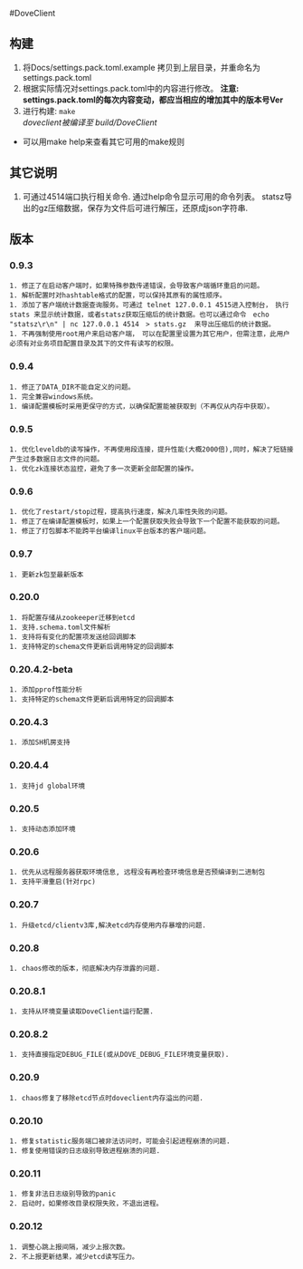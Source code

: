 #DoveClient

## 构建
1. 将Docs/settings.pack.toml.example 拷贝到上层目录，并重命名为settings.pack.toml
1. 根据实际情况对settings.pack.toml中的内容进行修改。 **注意: settings.pack.toml的每次内容变动，都应当相应的增加其中的版本号Ver**
1. 进行构建: `make`    
    _doveclient被编译至 build/DoveClient_
* 可以用make help来查看其它可用的make规则

## 其它说明
1. 可通过4514端口执行相关命令. 通过help命令显示可用的命令列表。 statsz导出的gz压缩数据，保存为文件后可进行解压，还原成json字符串.

## 版本
### 0.9.3
    1. 修正了在启动客户端时，如果特殊参数传递错误，会导致客户端循环重启的问题。
    1. 解析配置时对hashtable格式的配置，可以保持其原有的属性顺序。
    1. 添加了客户端统计数据查询服务。可通过 telnet 127.0.0.1 4515进入控制台，　执行stats 来显示统计数据，或者statsz获取压缩后的统计数据。也可以通过命令　echo "statsz\r\n" | nc 127.0.0.1 4514　> stats.gz  来导出压缩后的统计数据。
    1. 不再强制使用root用户来启动客户端，　可以在配置里设置为其它用户，但需注意，此用户必须有对业务项目配置目录及其下的文件有读写的权限。
### 0.9.4
    1. 修正了DATA_DIR不能自定义的问题。 
    1. 完全兼容windows系统。 
    1. 编译配置模板时采用更保守的方式，以确保配置能被获取到（不再仅从内存中获取）。
### 0.9.5 
    1. 优化leveldb的读写操作，不再使用段连接，提升性能(大概2000倍),同时，解决了短链接产生过多数据日志文件的问题。
    1. 优化zk连接状态监控，避免了多一次更新全部配置的操作。
### 0.9.6
    1. 优化了restart/stop过程，提高执行速度，解决几率性失败的问题。
    1. 修正了在编译配置模板时，如果上一个配置获取失败会导致下一个配置不能获取的问题。
    1. 修正了打包脚本不能跨平台编译linux平台版本的客户端问题。
    
### 0.9.7
    1. 更新zk包至最新版本
### 0.20.0
    1. 将配置存储从zookeeper迁移到etcd
    1. 支持.schema.toml文件解析
    1. 支持将有变化的配置项发送给回调脚本
    1. 支持特定的schema文件更新后调用特定的回调脚本
### 0.20.4.2-beta
    1. 添加pprof性能分析
    1. 支持特定的schema文件更新后调用特定的回调脚本
### 0.20.4.3
    1. 添加SH机房支持
### 0.20.4.4
    1. 支持jd global环境
### 0.20.5
    1. 支持动态添加环境
### 0.20.6
    1. 优先从远程服务器获取环境信息, 远程没有再检查环境信息是否预编译到二进制包
    1. 支持平滑重启(针对rpc)
### 0.20.7
    1. 升级etcd/clientv3库,解决etcd内存使用内存暴增的问题.
### 0.20.8
    1. chaos修改的版本，彻底解决内存泄露的问题.
### 0.20.8.1
    1. 支持从环境变量读取DoveClient运行配置.
### 0.20.8.2
    1. 支持直接指定DEBUG_FILE(或从DOVE_DEBUG_FILE环境变量获取).
### 0.20.9
    1. chaos修复了移除etcd节点时doveclient内存溢出的问题.
### 0.20.10
    1. 修复statistic服务端口被非法访问时，可能会引起进程崩溃的问题.
    1. 修复使用错误的日志级别导致进程崩溃的问题.
### 0.20.11
    1. 修复非法日志级别导致的panic
    2. 启动时，如果修改目录权限失败，不退出进程。
    
### 0.20.12
    1. 调整心跳上报间隔，减少上报次数。
    2. 不上报更新结果，减少etcd读写压力。
       
